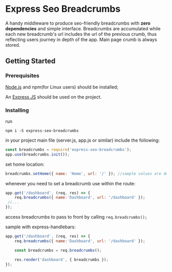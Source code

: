 # Express Seo Breadcrumbs

A handy middleware to produce seo-friendly breadcrumbs with **zero dependencies** and simple interface.
 Breadcrumbs are accumulated while each new breadcrumb's url includes the url of the previous crumb, thus reflecting users journey in depth of the app.
 Main page crumb is always stored.

## Getting Started

### Prerequisites

[Node.js](https://nodejs.org/en/) and npm(for Linux users) should be installed;

An [Express JS](https://expressjs.com/) should be used on the project.

### Installing

run
```
npm i -S express-seo-breadcrumbs
```
in your project main file (server.js, app.js or similar) include the following:
```javascript
const breadcrumbs = require('express-seo-breadcrumbs');
app.use(breadcrumbs.init());
```

set home location:
```javascript
breadcrumbs.setHome({ name: 'Home', url: '/' }); //sample values are defaults
```

whenever you need to set a breadcrumb use within the route:
```javascript
app.get('/dashboard', (req, res) => {
    req.breadcrumbs({ name:'Dashboard', url: '/dashboard' });
 //...
});
```

access breadcrumbs to pass to front by calling ``` req.breadcrumbs(); ```

sample with express-handlebars:
```javascript
app.get('/dashboard', (req, res) => {
    req.breadcrumbs({ name:'Dashboard', url: '/dashboard' });

    const breadcrumbs = req.breadcrumbs();

    res.render('dashboard', { breadcrumbs });
});
```




